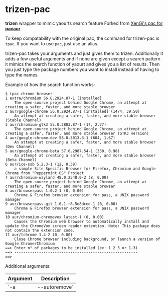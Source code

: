# trizen-pac

**trizen** wrapper to mimic yaourts search feature
Forked from [XenGi's pac for **pacaur**](https://github.com/XenGi/pac)

To keep compatability with the original pac, the command for trizen-pac is `tpac`. 
If you want to use `pac`, just use an alias.

trizen-pac takes your arguments and just gives them to trizen. Additionally it adds a few useful arguments and if none are
given except a search pattern it mimics the search function of yaourt and gives you a list of results. Then you just
type the package numbers you want to install instead of having to type the names.


Example of how the search function works:

```
$ tpac chrome browser
1 extra/chromium 56.0.2924.87-1 [installed]
    The open-source project behind Google Chrome, an attempt at creating a safer, faster, and more stable browser
2 aur/google-chrome 56.0.2924.87-1 [installed] (1474, 39.50)
    An attempt at creating a safer, faster, and more stable browser (Stable Channel)
3 aur/chromium-gtk3 55.0.2883.87-1 (17, 2.77)
    The open-source project behind Google Chrome, an attempt at creating a safer, faster, and more stable browser (GTK3 version)
4 aur/google-chrome-dev 58.0.3013.3-1 (604, 1.67)
    An attempt at creating a safer, faster, and more stable browser (Dev Channel)
5 aur/google-chrome-beta 57.0.2987.54-1 (330, 0.98)
    An attempt at creating a safer, faster, and more stable browser (Beta Channel)
6 aur/ice-ssb 5.2.3-1 (12, 0.38)
    a simple Site Specific Browser for Firefox, Chromium and Google Chrome from "Peppermint OS" Project
7 aur/chromium-wayland 48.0.2548.0-2 (8, 0.00)
    The open-source project behind Google Chrome, an attempt at creating a safer, faster, and more stable browser
8 aur/browserpass 1.0.2-1 (0, 0.00)
    Chrome & Firefox browser extension for pass, a UNIX password manager
9 aur/browserpass-git 1.0.1.r8.5e8dced-1 (0, 0.00)
    Chrome & Firefox browser extension for pass, a UNIX password manager
10 aur/chromium-chromevox latest-1 (0, 0.00)
    Causes the Chromium web browser to automatically install and update the ChromeVox screen reader extention. Note: This package does not contain the extension code.
11 aur/tchrome 1.4-2 (0, 0.00)
    Close Chrome browser including background, or launch a version of Google Chrome/Chromium
==> Enter n° of packages to be installed (ex: 1 2 3 or 1-3)
==> -------------------------------------------------------
==>
```

Additional arguments:


| Argument            | Description                                                                      |
|---------------------|----------------------------------------------------------------------------------|
| `-a | --autoremove` | Removes orphan packages by issuing `pacman -Qdt` and removing the list it gets. |

